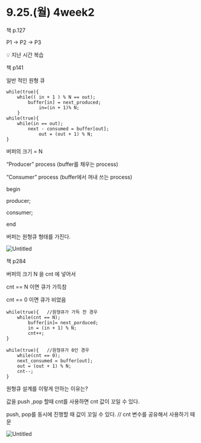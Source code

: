 # 9.25.(월) 4week2

책 p.127

P1  →   P2  →   P3

<aside>
💡 지난 시간 복습

</aside>

책 p141

일반 적인 원형 큐

```notion
while(true){
	while(( in + 1 ) % N == out);
		buffer[in] = next_produced;
			in=(in + 1)% N;
	}
while(true){
	while(in == out);
		next - consumed = buffer[out];
			out = (out + 1) % N;
}

```

버퍼의 크기 = N 

“Producer” process (buffer를 채우는 process)

“Consumer” process (buffer에서 꺼내 쓰는 process)

begin

producer;

consumer;

end

버퍼는 원형큐 형태를 가진다.

![Untitled](9%2025%20(%E1%84%8B%E1%85%AF%E1%86%AF)%204week2%20dcb5fcc66e0a4d23844ee955dc0a9715/Untitled.jpeg)

책 p284

버퍼의 크기 N 을 cnt 에 넣어서 

cnt == N 이면  큐가 가득참

cnt == 0 이면 큐가 비었음

```notion
while(true){   //원형큐가 가득 찬 경우
	while(cnt == N);
		buffer[in]= next_porduced;
		in = (in + 1) % N;
		cnt++;
}

while(true){   //원형큐가 0인 경우
	while(cnt == 0);
	next_consumed = buffer[out];
	out = (out + 1) % N;
	cnt--;
}

```

원형큐 설계를 이렇게 안하는 이유는?

값을 push ,pop 할때 cnt를 사용하면 cnt 값이 꼬일 수 있다.

push, pop를 동시에 진행할 때 값이 꼬일 수 있다. // cnt 변수를 공유해서 사용하기 때문

![Untitled](9%2025%20(%E1%84%8B%E1%85%AF%E1%86%AF)%204week2%20dcb5fcc66e0a4d23844ee955dc0a9715/Untitled%201.jpeg)